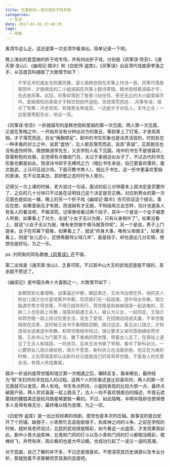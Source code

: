 ```yaml
---
title: 忙里偷闲——观北昆折子戏专场
categories:
  - 生活
date: 2017-03-30 23:40:35
tags:
  - 戏曲
---
```


离清华这么近，这还是第一次去清华看演出。简单记录一下吧。

<!-- more -->

晚上演出的是昆曲的折子戏专场，共有四出折子戏，分别是《风筝误·惊丑》、《通天犀·坐山》、《幽闺记·踏伞》和《白蛇传·盗库》。《风筝误》出自清代戏曲家李渔之手，从百度百科摘取了大致情节如下：

> 不学无术的戚友先附庸风雅，请义弟韩世勋在风筝上作诗一首。风筝巧落詹家院中，才貌俱佳的二小姐淑娟在风筝上题诗寄情。韩世勋倾慕淑娟才华，也去放风筝。此回，风筝却落到了詹家刁钻任性、奇丑无比的大小姐爱娟手中。爱娟借机向英俊才子韩世勋投怀送抱，世勋落荒而逃.....风筝有误，错点了鸳鸯；月老有知，有情男女牵成双。一边是才子对佳人，天作之合；一边是傻男配丑女，地设一双。

《风筝误·惊丑》一折就描写的是韩世勋和爱娟的第一次见面，两人第一次见面，又是在黑暗之中，一开始并没有分辨出对方的美丑，等到掌上了灯笼，才发现真相，才子落荒而逃，丑女“捶胸顿足”。剧中的书生形象也是活灵活现的，时刻处在一种矛盾的对立之中，说其“虚伪”，见人貌丑落荒而逃，说其“真诚”，见其貌丑也没有虚伪矫饰，既想做道学先生，又去学别人私下见面。戏中的书生不是很喜欢，穿着粉色的衣服，总觉得有点像闺门旦，太过于柔弱近似女子了，不过古代的书生形象也都是如此，饱读诗书却手无缚鸡之力（相比书生来说，自己更喜欢儒将，能文能武，上马可征战沙场，下面可教书育人）。相比于书生，这一折中更喜欢爱娟的表演，先不论其美丑，其娇憨之态时时令人莞尔。

记得又一次上课的时候，老大说过一句话，面试的前三分钟基本上就决定是否要你了，之后的几十分钟只不过是在证明自己这个决定是否正确。对应到男女的第一次见面也是如出一辙，晚上的另一个折子戏《幽闺记·踏伞》也可验证这个结论。事后在想，如果爱娟无才有貌，而淑娟有才无貌，不知结局又会怎样，估计也是各人有各人的看法吧，不做深究。记得曾经看过两个段子，其中一个是说一个女子被恩人所救，如果看上了对方，会说“小女子无以为报，只有以身相许了”。如果没看上，就说“小女子无以为报，唯有来世做牛做马报答你呢”。另一个是说，男子上门提亲，女子在帘幕下窥看，如果看上了，就说“终身大事，唯有父母做主”，如果没看上，则是“女儿还小，还想再服侍父母几年”，虽是段子，却也道出几分实情，想想也是好玩，为之一乐。

ps: 刘珂矣的同名歌曲[《风筝误》](http://music.163.com/#/song?id=32785674)还不错。

第二出戏是《通天犀·坐山》，乏善可陈，不过其中山大王的武戏还是挺不错的，其余就不赘述了。

《幽闺记》是中国古典十大喜剧之一，大致情节如下：

> 金朝受到北番侵略，战事逼近中都，朝廷南迁，王尚书出使在外，他的夫人和女儿瑞兰也仓皇地离开中都，同百姓们在一起逃难。途中母女失散，瑞兰路遇穷秀才蒋世隆，不得已结伴同行。蒋世隆是和妹妹瑞莲一起逃难的，兄妹二人也在路上失散；瑞莲却路遇王夫人，被认为义女，一起同走。王瑞兰和蒋世隆一路上经过忧患生活，发生了爱情，在招商店结成夫妻。不幸世隆病倒在店里，这时候王尚书平番得胜回朝，路过这店，看见女儿瑞兰，才知道母女逃难途中失散，和蒋世隆结伴经过。瑞兰要求父亲同意她嫁给蒋世隆，王尚书认为门第不当，撇下害病的蒋世隆，带着女儿去了。在驿站上遇见了王夫人和瑞莲，一同进京。后来王尚书做了宰相，看中了新科状元，一心要把女儿瑞兰嫁给他，瑞兰不愿意，新科状元也当面拒绝。他正在为难的时候，义女蒋瑞莲却认出新科状元就是自己的哥哥蒋世隆，于是各人的忧患全消，有情人终成眷属。

踏伞一折说的是蒋世隆和瑞兰第一次相遇之后，辗转反复，眉来眼去，最终结为“假”夫妇共同寻找加入的过程。这两个人的形象还是比较喜欢的，两人的第一次见面就可以发现，两人有戏。书生有点矜持，小姐则表现的比较大胆一点，最终点破窗户纸，两人欢欢喜喜一起上路去了。古人一向不喜欢很直白的描述，毕竟云遮雾绕的朦胧美还是较月朗星稀更胜一筹的。不过，如此隐晦，半明半隐却也使得很多人变得有缘无分，最终难以结为连理，为之一叹。

《白蛇传·盗库》是一出比较经典的戏剧，感觉也是本次的压轴。故事说的是白蛇开了个药铺，缺银子，小青帮忙去县衙偷银子，和库神之间的斗争。之前在学校的时候，就听易老师说过，北昆的武戏很是精彩，如今看这一出盗库，才发现果真如此。剧中小青大战库神，五鬼和门将的打斗以及小青和门将的打斗都相当精彩，棍棒纷飞，井然有序，观众看的也是大呼过瘾。也成功引起了一波又一波的高潮。

对于昆曲，自己了解的并不多，不过还是很喜欢。不想深究其历史渊源以及专业分析，那就抱着不求甚解但赏其美的态度吧。
